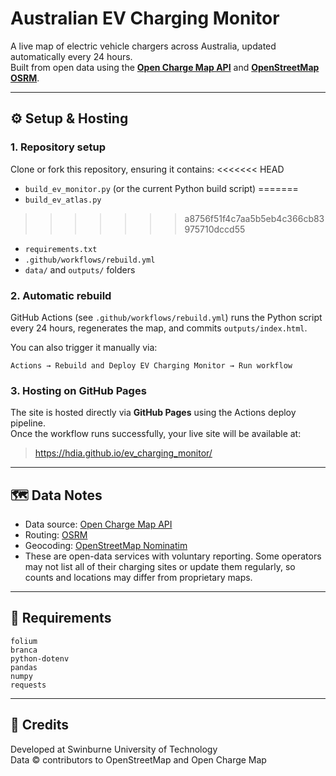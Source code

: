 # Australian EV Charging Monitor

A live map of electric vehicle chargers across Australia, updated automatically every 24 hours.  
Built from open data using the **[Open Charge Map API](https://openchargemap.org/)** and **[OpenStreetMap OSRM](https://project-osrm.org/)**.

---

## ⚙️ Setup & Hosting

### 1. Repository setup
Clone or fork this repository, ensuring it contains:
<<<<<<< HEAD
- `build_ev_monitor.py` (or the current Python build script)
=======
- `build_ev_atlas.py`
>>>>>>> a8756f51f4c7aa5b5eb4c366cb83975710dccd55
- `requirements.txt`
- `.github/workflows/rebuild.yml`
- `data/` and `outputs/` folders

### 2. Automatic rebuild
GitHub Actions (see `.github/workflows/rebuild.yml`) runs the Python script every 24 hours, regenerates the map, and commits `outputs/index.html`.

You can also trigger it manually via:
```
Actions → Rebuild and Deploy EV Charging Monitor → Run workflow
```

### 3. Hosting on GitHub Pages
The site is hosted directly via **GitHub Pages** using the Actions deploy pipeline.  
Once the workflow runs successfully, your live site will be available at:

> https://hdia.github.io/ev_charging_monitor/

---

## 🗺️ Data Notes

- Data source: [Open Charge Map API](https://openchargemap.org/)
- Routing: [OSRM](https://project-osrm.org/)
- Geocoding: [OpenStreetMap Nominatim](https://nominatim.org/)
- These are open-data services with voluntary reporting. Some operators may not list all of their charging sites or update them regularly, so counts and locations may differ from proprietary maps.

---

## 🧩 Requirements

```
folium
branca
python-dotenv
pandas
numpy
requests
```

---

## 📝 Credits
Developed at Swinburne University of Technology  
Data © contributors to OpenStreetMap and Open Charge Map
